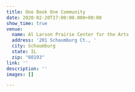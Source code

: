 ```yaml
---
title: One Book One Community
date: 2020-02-20T17:00:00.000+00:00
show_time: true
venue:
  name: Al Larson Prairie Center for the Arts
  address: '201 Schaumburg Ct., '
  city: Schaumburg
  state: IL
  zip: "60193"
link: ''
description: ''
images: []

---
```

